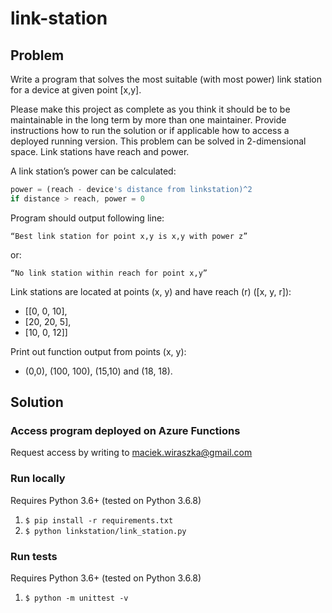# link-station
## Problem
Write a program that solves the most suitable (with most power) link station for a device at given point [x,y].

Please make this project as complete as you think it should be to be maintainable in the long term by more than one maintainer. Provide instructions how to run the solution or if applicable how to access a deployed running version. This problem can be solved in 2-dimensional space. Link stations have reach and power.

A link station’s power can be calculated:
```javascript
power = (reach - device's distance from linkstation)^2
if distance > reach, power = 0
```

Program should output following line:
```
“Best link station for point x,y is x,y with power z”
```
or:
```
“No link station within reach for point x,y”
```

Link stations are located at points (x, y) and have reach (r) ([x, y, r]):
- [[0, 0, 10],
- [20, 20, 5],
- [10, 0, 12]]

Print out function output from points (x, y):
- (0,0), (100, 100), (15,10) and (18, 18).

## Solution
### Access program deployed on Azure Functions
Request access by writing to <maciek.wiraszka@gmail.com>
### Run locally
Requires Python 3.6+ (tested on Python 3.6.8)
1. `$ pip install -r requirements.txt`
2. `$ python linkstation/link_station.py`
### Run tests
Requires Python 3.6+ (tested on Python 3.6.8)
1. `$ python -m unittest -v`
